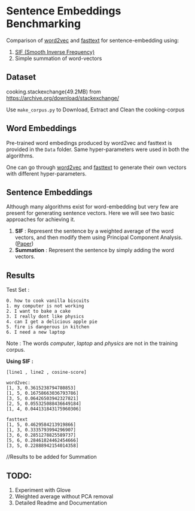 # Sentence Embeddings Benchmarking

Comparison of [word2vec](https://radimrehurek.com/gensim/models/word2vec.html) and [fasttext](https://github.com/facebookresearch/fastText) for sentence-embedding using:

1. [SIF (Smooth Inverse Frequency)](https://github.com/PrincetonML/SIF)
2. Simple summation of word-vectors

## Dataset

cooking.stackexchange(49.2MB) from https://archive.org/download/stackexchange/

Use `make_corpus.py` to Download, Extract and Clean the cooking-corpus

## Word Embeddings

Pre-trained word embedings produced by word2vec and fasttext is provided in the `Data` folder. 
Same hyper-parameters were used in both the algorithms.

One can go through [word2vec](https://radimrehurek.com/gensim/models/word2vec.html) and [fasttext](https://github.com/facebookresearch/fastText) to generate their own vectors with different hyper-parameters.

## Sentence Embeddings

Although many algorithms exist for word-embedding but very few are present for generating sentence vectors. 
Here we will see two basic approaches for achieving it.

1. **SIF** : Represent the sentence by a weighted average of the word vectors, and then modify them using Principal Component Analysis. ([Paper](https://openreview.net/forum?id=SyK00v5xx))
2. **Summation** : Represent the sentence by simply adding the word vectors.

## Results

Test Set :
```
0. how to cook vanilla biscuits 
1. my computer is not working
2. I want to bake a cake
3. I really dont like physics
4. can I get a delicious apple pie
5. fire is dangerous in kitchen
6. I need a new laptop
```
Note : The words *computer*, *laptop* and *physics* are not in the training corpus.
 
 **Using SIF :**
 ```
[line1 , line2 , cosine-score]

word2vec:
[1, 3, 0.3615238794780853]
[1, 5, 0.16758663036793786]
[3, 5, 0.06426503942327821]
[2, 5, 0.055325088436649184]
[1, 4, 0.044131843175960306]

fasttext
[1, 5, 0.4629584213919866]
[1, 3, 0.3335793994296907]
[3, 6, 0.2851278825589737]
[5, 6, 0.28461824462454666]
[3, 5, 0.22888942154014358]
```


//Results to be added for Summation

## TODO: 
1. Experiment with Glove
2. Weighted average without PCA removal
3. Detailed Readme and Documentation

